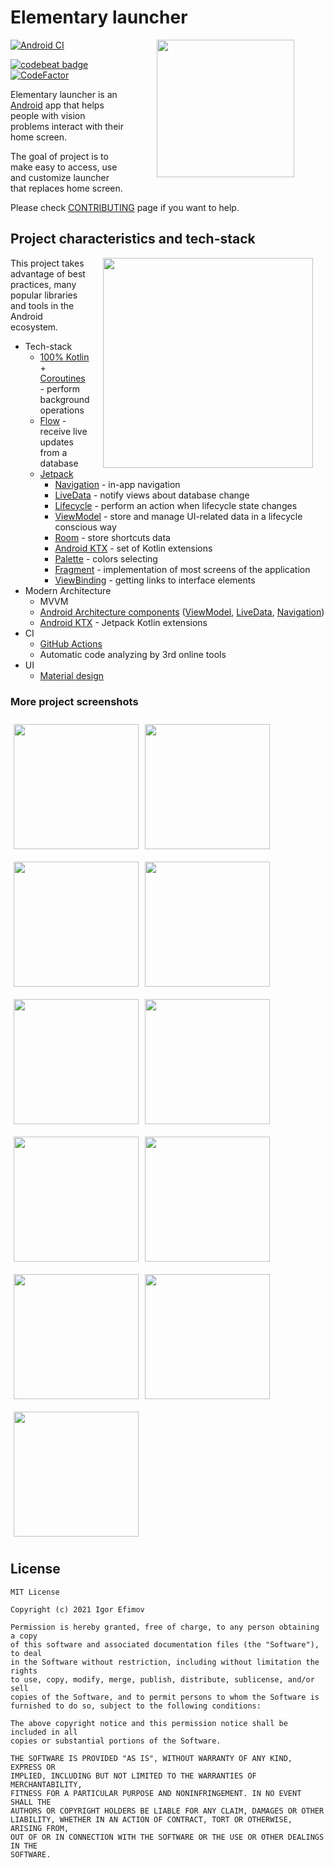 # Elementary launcher

<img src="https://user-images.githubusercontent.com/47276603/119395950-6ceb3100-bcfe-11eb-81fd-e3c3946f19b4.png" height = "220" align="right" hspace="50">


[![Android CI](https://github.com/delet-dis/ElementaryLauncher/actions/workflows/android.yml/badge.svg)](https://github.com/delet-dis/ElementaryLauncher/actions/workflows/android.yml)

[![codebeat badge](https://codebeat.co/badges/2f55c8e1-58ae-4e35-a454-27602b58e910)](https://codebeat.co/projects/github-com-delet-dis-elementarylauncher-main)
[![CodeFactor](https://www.codefactor.io/repository/github/delet-dis/elementarylauncher/badge)](https://www.codefactor.io/repository/github/delet-dis/elementarylauncher)

Elementary launcher is an [Android](https://en.wikipedia.org/wiki/Android_(operating_system)) app that helps people with vision problems interact with their home screen.

The goal of project is to make easy to access, use and customize launcher that replaces home screen.

Please check [CONTRIBUTING](CONTRIBUTING.md) page if you want to help.

## Project characteristics and tech-stack

<img src="https://user-images.githubusercontent.com/47276603/119392731-5511ae00-bcfa-11eb-942b-8314b2cc7928.jpg" width="336" align="right" hspace="20">

This project takes advantage of best practices, many popular libraries and tools in the Android ecosystem. 

* Tech-stack
    * [100% Kotlin](https://kotlinlang.org/) + [Coroutines](https://kotlinlang.org/docs/reference/coroutines-overview.html) - perform background operations
    * [Flow](https://developer.android.com/kotlin/flow) - receive live updates from a database
    * [Jetpack](https://developer.android.com/jetpack)
        * [Navigation](https://developer.android.com/topic/libraries/architecture/navigation/) - in-app navigation
        * [LiveData](https://developer.android.com/topic/libraries/architecture/livedata) - notify views about database change
        * [Lifecycle](https://developer.android.com/topic/libraries/architecture/lifecycle) - perform an action when lifecycle state changes
        * [ViewModel](https://developer.android.com/topic/libraries/architecture/viewmodel) - store and manage UI-related data in a lifecycle conscious way
        * [Room](https://developer.android.com/jetpack/androidx/releases/room) - store shortcuts data
        * [Android KTX](https://developer.android.com/kotlin/ktx) -  set of Kotlin extensions
        * [Palette](https://developer.android.com/training/material/palette-colors) -  colors selecting
        * [Fragment](https://developer.android.com/jetpack/androidx/releases/fragment) -  implementation of most screens of the application
        * [ViewBinding](https://developer.android.com/topic/libraries/view-binding) -  getting links to interface elements
* Modern Architecture
    * MVVM
    * [Android Architecture components](https://developer.android.com/topic/libraries/architecture) ([ViewModel](https://developer.android.com/topic/libraries/architecture/viewmodel), [LiveData](https://developer.android.com/topic/libraries/architecture/livedata), [Navigation](https://developer.android.com/jetpack/androidx/releases/navigation))
    * [Android KTX](https://developer.android.com/kotlin/ktx) - Jetpack Kotlin extensions
* CI 
  * [GitHub Actions](https://github.com/features/actions)
  * Automatic code analyzing by 3rd online tools
* UI
    * [Material design](https://material.io/design)

### More project screenshots
<img src="https://user-images.githubusercontent.com/47276603/119395044-2fd26f00-bcfd-11eb-86a5-1b051b98ca3d.jpg" width="200" hspace="5" vspace ="10">
<img src="https://user-images.githubusercontent.com/47276603/119395047-306b0580-bcfd-11eb-881c-b3181a286f61.jpg" width="200" hspace="5" align="left" vspace ="10">
<br/>
<img src="https://user-images.githubusercontent.com/47276603/119395048-31039c00-bcfd-11eb-9688-afe7b3c71d86.jpg" width="200" hspace="5" vspace ="10">
<img src="https://user-images.githubusercontent.com/47276603/119395051-31039c00-bcfd-11eb-9b41-fec92c8b39e6.jpg" width="200" hspace="5" align="left" vspace ="10">
<br/>
<img src="https://user-images.githubusercontent.com/47276603/119395053-319c3280-bcfd-11eb-823e-46d802a6410a.jpg" width="200" hspace="5" vspace ="10">
<img src="https://user-images.githubusercontent.com/47276603/119395054-319c3280-bcfd-11eb-8c12-cdc442c89d7e.jpg" width="200" hspace="5" align="left" vspace ="10">
<br/>
<img src="https://user-images.githubusercontent.com/47276603/119395055-3234c900-bcfd-11eb-8dc9-2c9afaa1fd4b.jpg" width="200" hspace="5"  vspace ="10">
<img src="https://user-images.githubusercontent.com/47276603/119395057-32cd5f80-bcfd-11eb-9b8c-f1e04f25b9cc.jpg" width="200" hspace="5" align="left" vspace ="10">
<br/>
<img src="https://user-images.githubusercontent.com/47276603/119395059-32cd5f80-bcfd-11eb-9f94-2aee2f779a50.jpg" width="200" hspace="5" vspace ="10">
<img src="https://user-images.githubusercontent.com/47276603/119395062-3365f600-bcfd-11eb-9ece-84d8a95be347.jpg" width="200" hspace="5" align="left" vspace ="10">
<br/>
<img src="https://user-images.githubusercontent.com/47276603/119395063-33fe8c80-bcfd-11eb-8016-ab6206b28834.jpg" width="200" hspace="5" vspace ="10">

## License
```
MIT License

Copyright (c) 2021 Igor Efimov

Permission is hereby granted, free of charge, to any person obtaining a copy
of this software and associated documentation files (the "Software"), to deal
in the Software without restriction, including without limitation the rights
to use, copy, modify, merge, publish, distribute, sublicense, and/or sell
copies of the Software, and to permit persons to whom the Software is
furnished to do so, subject to the following conditions:

The above copyright notice and this permission notice shall be included in all
copies or substantial portions of the Software.

THE SOFTWARE IS PROVIDED "AS IS", WITHOUT WARRANTY OF ANY KIND, EXPRESS OR
IMPLIED, INCLUDING BUT NOT LIMITED TO THE WARRANTIES OF MERCHANTABILITY,
FITNESS FOR A PARTICULAR PURPOSE AND NONINFRINGEMENT. IN NO EVENT SHALL THE
AUTHORS OR COPYRIGHT HOLDERS BE LIABLE FOR ANY CLAIM, DAMAGES OR OTHER
LIABILITY, WHETHER IN AN ACTION OF CONTRACT, TORT OR OTHERWISE, ARISING FROM,
OUT OF OR IN CONNECTION WITH THE SOFTWARE OR THE USE OR OTHER DEALINGS IN THE
SOFTWARE.
```
